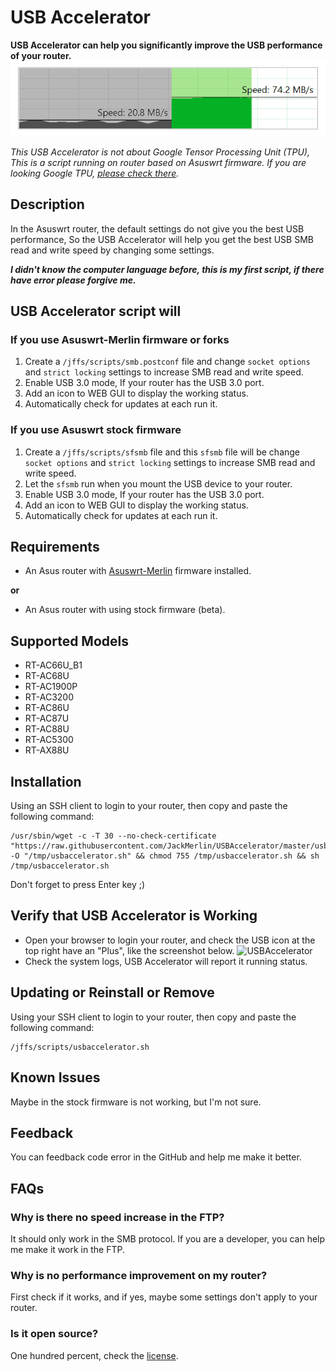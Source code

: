 # USB Accelerator
**USB Accelerator can help you significantly improve the USB performance of your router.**
![USBAccelerator](https://raw.githubusercontent.com/JackMerlin/USBAccelerator/master/.github/Screenshot_1.png)

*This USB Accelerator is not about Google Tensor Processing Unit (TPU), This is a script running on router based on Asuswrt firmware. If you are looking Google TPU, [please check there](https://www.google.com/search?q=Google+TPU+USB+Accelerator).*
 
## Description
In the Asuswrt router, the default settings do not give you the best USB performance, So the USB Accelerator will help you get the best USB SMB read and write speed by changing some settings.

***I didn't know the computer language before, this is my first script, if there have error please forgive me.***

## USB Accelerator script will
### If you use Asuswrt-Merlin firmware or forks
1. Create a `/jffs/scripts/smb.postconf` file and change `socket options` and `strict locking` settings to increase SMB read and write speed.
2. Enable USB 3.0 mode, If your router has the USB 3.0 port.
3. Add an icon to WEB GUI to display the working status.
4. Automatically check for updates at each run it.

### If you use Asuswrt stock firmware
1. Create a `/jffs/scripts/sfsmb` file and this `sfsmb` file will be change `socket options` and `strict locking` settings to increase SMB read and write speed.
2. Let the `sfsmb` run when you mount the USB device to your router.
3. Enable USB 3.0 mode, If your router has the USB 3.0 port.
4. Add an icon to WEB GUI to display the working status.
5. Automatically check for updates at each run it.

## Requirements
* An Asus router with [Asuswrt-Merlin](https://asuswrt.lostrealm.ca/) firmware installed.

**or**

* An Asus router with using stock firmware (beta).

## Supported Models
* RT-AC66U_B1
* RT-AC68U
* RT-AC1900P
* RT-AC3200
* RT-AC86U
* RT-AC87U
* RT-AC88U
* RT-AC5300
* RT-AX88U

## Installation
Using an SSH client to login to your router, then copy and paste the following command:
```Shell
/usr/sbin/wget -c -T 30 --no-check-certificate "https://raw.githubusercontent.com/JackMerlin/USBAccelerator/master/usbaccelerator.sh" -O "/tmp/usbaccelerator.sh" && chmod 755 /tmp/usbaccelerator.sh && sh /tmp/usbaccelerator.sh
```
Don't forget to press Enter key ;)

## Verify that USB Accelerator is Working
* Open your browser to login your router, and check the USB icon at the top right have an "Plus", like the screenshot below.
![USBAccelerator](https://raw.githubusercontent.com/JackMerlin/USBAccelerator/master/.github/Screenshot_2.png)
* Check the system logs, USB Accelerator will report it running status.

## Updating or Reinstall or Remove
Using your SSH client to login to your router, then copy and paste the following command:
```
/jffs/scripts/usbaccelerator.sh
```

## Known Issues
Maybe in the stock firmware is not working, but I'm not sure.

## Feedback
You can feedback code error in the GitHub and help me make it better.

## FAQs
### Why is there no speed increase in the FTP?
It should only work in the SMB protocol. If you are a developer, you can help me make it work in the FTP.
### Why is no performance improvement on my router?
First check if it works, and if yes, maybe some settings don't apply to your router.
### Is it open source?
One hundred percent, check the [license](https://github.com/JackMerlin/USBAccelerator/blob/master/LICENSE).

